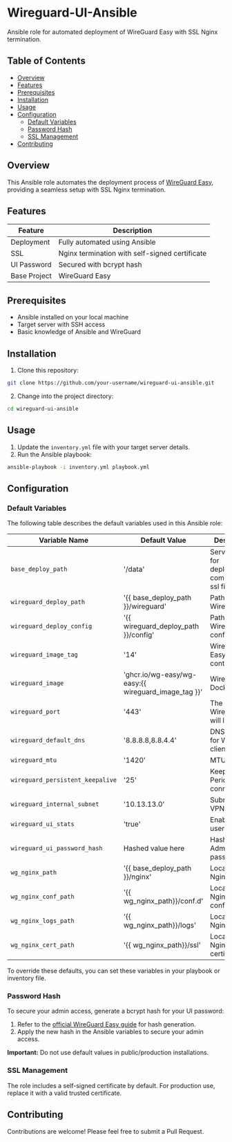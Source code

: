 # Wireguard-UI-Ansible

Ansible role for automated deployment of WireGuard Easy with SSL Nginx termination.

## Table of Contents

- [Overview](#overview)
- [Features](#features)
- [Prerequisites](#prerequisites)
- [Installation](#installation)
- [Usage](#usage)
- [Configuration](#configuration)
  - [Default Variables](#default-variables)
  - [Password Hash](#password-hash)
  - [SSL Management](#ssl-management)
- [Contributing](#contributing)

## Overview

This Ansible role automates the deployment process of [WireGuard Easy](https://github.com/wg-easy/wg-easy), providing a seamless setup with SSL Nginx termination.

## Features

| Feature | Description |
|---------|-------------|
| Deployment | Fully automated using Ansible |
| SSL | Nginx termination with self-signed certificate |
| UI Password | Secured with bcrypt hash |
| Base Project | WireGuard Easy |

## Prerequisites

- Ansible installed on your local machine
- Target server with SSH access
- Basic knowledge of Ansible and WireGuard

## Installation

1. Clone this repository:
```bash
git clone https://github.com/your-username/wireguard-ui-ansible.git
```
2. Change into the project directory:
```bash
cd wireguard-ui-ansible
```

## Usage

1. Update the `inventory.yml` file with your target server details.
2. Run the Ansible playbook:
```bash
ansible-playbook -i inventory.yml playbook.yml
```

## Configuration

### Default Variables

The following table describes the default variables used in this Ansible role:

| Variable Name | Default Value | Description |
|---------------|---------------|-------------|
| `base_deploy_path` | '/data' | Server path for deployment compose and ssl files | 
| `wireguard_deploy_path` | '{{ base_deploy_path }}/wireguard' | Path to deploy WireGuard |
| `wireguard_deploy_config` | '{{ wireguard_deploy_path }}/config' | Path to deploy WireGuard configurations |
| `wireguard_image_tag` | '14' | WireGuard Easy container tag |
| `wireguard_image` | 'ghcr.io/wg-easy/wg-easy:{{ wireguard_image_tag }}' | WireGuard Docker Image |
| `wireguard_port` | '443' | The port WireGuard will listen on |
| `wireguard_default_dns` | '8.8.8.8,8.8.4.4' | DNS server for WireGuard clients |
| `wireguard_mtu` | '1420' | MTU size | 
| `wireguard_persistent_keepalive` | '25' | Keep Alive Period for connection | 
| `wireguard_internal_subnet` | '10.13.13.0' | Subnet for VPN IPs |
| `wireguard_ui_stats` | 'true' | Enable UI user statistic | 
| `wireguard_ui_password_hash` | Hashed value here | Hashed Admin UI password | 
| `wg_nginx_path` | '{{ base_deploy_path }}/nginx' | Local path for Nginx deploy |
| `wg_nginx_conf_path` | '{{ wg_nginx_path}}/conf.d' | Local path for Nginx configuration |
| `wg_nginx_logs_path` | '{{ wg_nginx_path}}/logs' | Local path for Nginx logs |
| `wg_nginx_cert_path` | '{{ wg_nginx_path}}/ssl' |  Local path for Nginx certificates |

To override these defaults, you can set these variables in your playbook or inventory file.

### Password Hash

To secure your admin access, generate a bcrypt hash for your UI password:

1. Refer to the [official WireGuard Easy guide](https://github.com/wg-easy/wg-easy/blob/master/How_to_generate_an_bcrypt_hash.md) for hash generation.
2. Apply the new hash in the Ansible variables to secure your admin access.

**Important:** Do not use default values in public/production installations.

### SSL Management

The role includes a self-signed certificate by default. For production use, replace it with a valid trusted certificate.

## Contributing

Contributions are welcome! Please feel free to submit a Pull Request.

